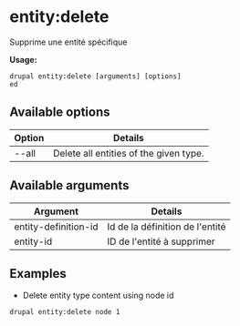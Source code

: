 # entity:delete
Supprime une entité spécifique

**Usage:**
```
drupal entity:delete [arguments] [options]
ed
```

## Available options
Option | Details
-------|-------------
--all | Delete all entities of the given type.

## Available arguments
Argument | Details
---------|-------------
entity-definition-id | Id de la définition de l'entité
entity-id | ID de l'entité à supprimer

## Examples
* Delete entity type content using node id
```
drupal entity:delete node 1
```
